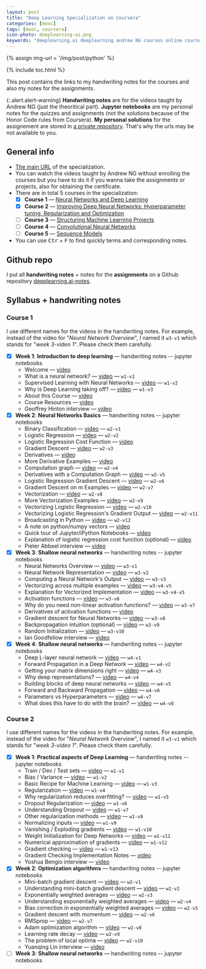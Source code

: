 ```yaml
---
layout: post
title: "Deep Learning Specialization on Coursera"
categories: [mooc]
tags: [mooc, coursera]
icon-photo: deeplearning-ai.png
keywords: "deeplearning.ai deeplearning andrew NG courses online coursera machine learning certificate Neural Networks and Deep Learning Improving Deep Neural Networks: Hyperparameter tuning, Regularization and Optimization Structuring Machine Learning Projects Convolutional Neural Networks Sequence Models"
---
```


{% assign img-url = '/img/post/python' %}

{% include toc.html %}

This post contains the links to my handwriting notes for the courses and also my notes for the assignments.

{:.alert.alert-warning}
**Handwriting notes** are for the videos taught by Andrew NG (just the theoritical part). **Jupyter notebooks** are my personal notes for the quizzes and assignments (not the solutions because of the Honor Code rules from Coursera). **My personal solutions** for the assignement are stored in [a private repository](https://github.com/dinhanhthi/deeplearning-coursera-solutions). That's why the urls may be not available to you.

## General info

- [The main URL](https://www.coursera.org/specializations/deep-learning) of the specialization.
- You can watch the videos taught by Andrew NG without enrolling the courses but you have to do it if you wanna take the assignments or projects, also for obtaining the certificate.
- There are in total 5 courses in the specialization:
  - [x] **Course 1** — [Neural Networks and Deep Learning](https://www.coursera.org/learn/neural-networks-deep-learning?specialization=deep-learning)
  - [x] **Course 2** — [Improving Deep Neural Networks: Hyperparameter tuning, Regularization and Optimization](https://www.coursera.org/learn/deep-neural-network?specialization=deep-learning)
  - [ ] **Course 3** — [Structuring Machine Learning Projects]([./course-3](https://www.coursera.org/learn/machine-learning-projects?specialization=deep-learning))
  - [ ] **Course 4** — [Convolutional Neural Networks](https://www.coursera.org/learn/convolutional-neural-networks?specialization=deep-learning)
  - [ ] **Course 5** — [Sequence Models](https://www.coursera.org/learn/nlp-sequence-models)
- You can use <kbd>Ctr</kbd> + <kbd>F</kbd> to find quickly terms and corresponding notes.

## Github repo

I put all **handwriting notes** + notes for the **assignments** on a Github repository [deeplearning.ai-notes](https://github.com/dinhanhthi/deeplearning.ai-notes).

## Syllabus + handwriting notes

### Course 1

I use different names for the videos in the handwriting notes. For example, instead of the video for "*Neural Network Overview*", I named it `w3-v1` which stands for "*week 3-video 1*". Please check them carefully.

- [x] **Week 1**: **Introduction to deep learning** — handwriting notes -- jupyter notebooks
  - Welcome — [video](https://www.coursera.org/lecture/neural-networks-deep-learning/welcome-Cuf2f)
  - What is a neural network? — [video](https://www.coursera.org/lecture/neural-networks-deep-learning/what-is-a-neural-network-eAE2G) — `w1-v1`
  - Supervised Learning with Neural Networks — [video](https://www.coursera.org/lecture/neural-networks-deep-learning/supervised-learning-with-neural-networks-2c38r) — `w1-v2`
  - Why is Deep Learning taking off? — [video](https://www.coursera.org/lecture/neural-networks-deep-learning/why-is-deep-learning-taking-off-praGm) — `w1-v3`
  - About this Course — [video](https://www.coursera.org/lecture/neural-networks-deep-learning/about-this-course-6A3es) 
  - Course Resources — [video](https://www.coursera.org/lecture/neural-networks-deep-learning/course-resources-2PhD4)
  - Geoffrey Hinton interview — [video](https://www.coursera.org/lecture/neural-networks-deep-learning/geoffrey-hinton-interview-dcm5r)
- [x] **Week 2**: **Neural Networks Basics** — handwriting notes -- jupyter notebooks
  - Binary Classification — [video](https://www.coursera.org/lecture/neural-networks-deep-learning/binary-classification-Z8j0R) — `w2-v1`
  - Logistic Regression — [video](https://www.coursera.org/lecture/neural-networks-deep-learning/logistic-regression-LoKih) — `w2-v2`
  - Logistic Regression Cost Function — [video](https://www.coursera.org/lecture/neural-networks-deep-learning/logistic-regression-cost-function-yWaRd)
  - Gradient Descent — [video](https://www.coursera.org/lecture/neural-networks-deep-learning/gradient-descent-A0tBd) — `w2-v3`
  - Derivatives — [video](https://www.coursera.org/lecture/neural-networks-deep-learning/derivatives-0ULGt) 
  - More Derivative Examples — [video](https://www.coursera.org/lecture/neural-networks-deep-learning/more-derivative-examples-oEcPT)
  - Computation graph — [video](https://www.coursera.org/lecture/neural-networks-deep-learning/computation-graph-4WdOY) — `w2-v4`
  - Derivatives with a Computation Graph — [video](https://www.coursera.org/lecture/neural-networks-deep-learning/derivatives-with-a-computation-graph-0VSHe) — `w2-v5`
  - Logistic Regression Gradient Descent — [video](https://www.coursera.org/lecture/neural-networks-deep-learning/logistic-regression-gradient-descent-5sdh6) — `w2-v6`
  - Gradient Descent on m Examples — [video](https://www.coursera.org/lecture/neural-networks-deep-learning/gradient-descent-on-m-examples-udiAq) — `w2-v7`
  - Vectorization — [video](https://www.coursera.org/lecture/neural-networks-deep-learning/vectorization-NYnog) — `w2-v8`
  - More Vectorization Examples — [video](https://www.coursera.org/lecture/neural-networks-deep-learning/more-vectorization-examples-ZPlX9) — `w2-v9`
  - Vectorizing Logistic Regression — [video](https://www.coursera.org/lecture/neural-networks-deep-learning/vectorizing-logistic-regression-moUlO) — `w2-v10`
  - Vectorizing Logistic Regression's Gradient Output — [video](https://www.coursera.org/lecture/neural-networks-deep-learning/vectorizing-logistic-regressions-gradient-output-IgFnJ) — `w2-v11`
  - Broadcasting in Python — [video](https://www.coursera.org/lecture/neural-networks-deep-learning/broadcasting-in-python-uBuTv) — `w2-v12`
  - A note on python/numpy vectors — [video](https://www.coursera.org/lecture/neural-networks-deep-learning/a-note-on-python-numpy-vectors-87MUx)
  - Quick tour of Jupyter/iPython Notebooks — [video](https://www.coursera.org/lecture/neural-networks-deep-learning/quick-tour-of-jupyter-ipython-notebooks-ChN1T)
  - Explanation of logistic regression cost function (optional) — [video](https://www.coursera.org/lecture/neural-networks-deep-learning/explanation-of-logistic-regression-cost-function-optional-SmIbQ)
  - Pieter Abbeel interview — [video](https://www.coursera.org/lecture/neural-networks-deep-learning/pieter-abbeel-interview-eqiZZ)
- [x] **Week 3**: **Shallow neural networks** — handwriting notes -- jupyter notebooks
  - Neural Networks Overview — [video](https://www.coursera.org/lecture/neural-networks-deep-learning/neural-networks-overview-qg83v) — `w3-v1`
  - Neural Network Representation — [video](https://www.coursera.org/lecture/neural-networks-deep-learning/neural-network-representation-GyW9e) — `w3-v2`
  - Computing a Neural Network's Output — [video](https://www.coursera.org/lecture/neural-networks-deep-learning/computing-a-neural-networks-output-tyAGh) — `w3-v3`
  - Vectorizing across multiple examples — [video](https://www.coursera.org/lecture/neural-networks-deep-learning/vectorizing-across-multiple-examples-ZCcMM) — `w3-v4-v5`
  - Explanation for Vectorized Implementation — [video](https://www.coursera.org/lecture/neural-networks-deep-learning/explanation-for-vectorized-implementation-Y20qP) — `w3-v4-v5`
  - Activation functions — [video](https://www.coursera.org/lecture/neural-networks-deep-learning/activation-functions-4dDC1) — `w3-v6`
  - Why do you need non-linear activation functions? — [video](https://www.coursera.org/lecture/neural-networks-deep-learning/why-do-you-need-non-linear-activation-functions-OASKH) — `w3-v7`
  - Derivatives of activation functions — [video](https://www.coursera.org/lecture/neural-networks-deep-learning/derivatives-of-activation-functions-qcG1j)
  - Gradient descent for Neural Networks — [video](https://www.coursera.org/lecture/neural-networks-deep-learning/gradient-descent-for-neural-networks-Wh8NI) — `w3-v8`
  - Backpropagation intuition (optional) — [video](https://www.coursera.org/lecture/neural-networks-deep-learning/backpropagation-intuition-optional-6dDj7) — `w3-v9`
  - Random Initialization — [video](https://www.coursera.org/lecture/neural-networks-deep-learning/random-initialization-XtFPI) — `w3-v10`
  - Ian Goodfellow interview — [video](https://www.coursera.org/lecture/neural-networks-deep-learning/ian-goodfellow-interview-WSia1)
- [x] **Week 4**: **Shallow neural networks** — handwriting notes -- jupyter notebooks
  - Deep L-layer neural network — [video](https://www.coursera.org/lecture/neural-networks-deep-learning/deep-l-layer-neural-network-7dP6E) — `w4-v1`
  - Forward Propagation in a Deep Network — [video](https://www.coursera.org/lecture/neural-networks-deep-learning/forward-propagation-in-a-deep-network-MijzH) — `w4-v2`
  - Getting your matrix dimensions right — [video](https://www.coursera.org/lecture/neural-networks-deep-learning/getting-your-matrix-dimensions-right-Rz47X) — `w4-v3`
  - Why deep representations? — [video](https://www.coursera.org/lecture/neural-networks-deep-learning/why-deep-representations-rz9xJ) — `w4-v4`
  - Building blocks of deep neural networks — [video](https://www.coursera.org/lecture/neural-networks-deep-learning/building-blocks-of-deep-neural-networks-uGCun) — `w4-v5`
  - Forward and Backward Propagation — [video](https://www.coursera.org/lecture/neural-networks-deep-learning/forward-and-backward-propagation-znwiG) — `w4-v6`
  - Parameters vs Hyperparameters — [video](https://www.coursera.org/lecture/neural-networks-deep-learning/parameters-vs-hyperparameters-TBvb5) — `w4-v7`
  - What does this have to do with the brain? — [video](https://www.coursera.org/lecture/neural-networks-deep-learning/what-does-this-have-to-do-with-the-brain-obJnR) — `w4-v8`

### Course 2

I use different names for the videos in the handwriting notes. For example, instead of the video for "*Neural Network Overview*", I named it `w3-v1` which stands for "*week 3-video 1*". Please check them carefully.

- [x] **Week 1**: **Practical aspects of Deep Learning** — handwriting notes -- jupyter notebooks
  - Train / Dev / Test sets — [video](https://www.coursera.org/lecture/deep-neural-network/train-dev-test-sets-cxG1s) — `w1-v1`
  - Bias / Variance — [video](https://www.coursera.org/lecture/deep-neural-network/bias-variance-ZhclI) — `w1-v2`
  - Basic Recipe for Machine Learning — [video](https://www.coursera.org/lecture/deep-neural-network/basic-recipe-for-machine-learning-ZBkx4) — `w1-v3`
  - Regularization — [video](https://www.coursera.org/lecture/deep-neural-network/regularization-Srsrc) — `w1-v4`
  - Why regularization reduces overfitting? — [video](https://www.coursera.org/lecture/deep-neural-network/why-regularization-reduces-overfitting-T6OJj) — `w1-v5`
  - Dropout Regularization — [video](https://www.coursera.org/lecture/deep-neural-network/dropout-regularization-eM33A) — `w1-v6`
  - Understanding Dropout — [video](https://www.coursera.org/lecture/deep-neural-network/understanding-dropout-YaGbR) — `w1-v7`
  - Other regularization methods — [video](https://www.coursera.org/lecture/deep-neural-network/other-regularization-methods-Pa53F) — `w1-v8`
  - Normalizing inputs — [video](https://www.coursera.org/lecture/deep-neural-network/normalizing-inputs-lXv6U) — `w1-v9`
  - Vanishing / Exploding gradients — [video](https://www.coursera.org/lecture/deep-neural-network/vanishing-exploding-gradients-C9iQO) — `w1-v10`
  - Weight Initialization for Deep Networks — [video](https://www.coursera.org/lecture/deep-neural-network/weight-initialization-for-deep-networks-RwqYe) — `w1-v11`
  - Numerical approximation of gradients — [video](https://www.coursera.org/lecture/deep-neural-network/numerical-approximation-of-gradients-XzSSa) — `w1-v12`
  - Gradient checking — [video](https://www.coursera.org/lecture/deep-neural-network/gradient-checking-htA0l) — `w1-v13`
  - Gradient Checking Implementation Notes — [video](https://www.coursera.org/lecture/deep-neural-network/gradient-checking-implementation-notes-6igIc) 
  - Yoshua Bengio interview — [video](https://www.coursera.org/lecture/deep-neural-network/yoshua-bengio-interview-bqUgf)
- [x] **Week 2**: **Optimization algorithms** — handwriting notes -- jupyter notebooks
  - Mini-batch gradient descent — [video](https://www.coursera.org/lecture/deep-neural-network/mini-batch-gradient-descent-qcogH) — `w2-v1`
  - Understanding mini-batch gradient descent — [video](https://www.coursera.org/lecture/deep-neural-network/understanding-mini-batch-gradient-descent-lBXu8) — `w2-v2`
  - Exponentially weighted averages — [video](https://www.coursera.org/lecture/deep-neural-network/exponentially-weighted-averages-duStO) — `w2-v3`
  - Understanding exponentially weighted averages — [video](https://www.coursera.org/lecture/deep-neural-network/understanding-exponentially-weighted-averages-Ud7t0) — `w2-v4`
  - Bias correction in exponentially weighted averages — [video](https://www.coursera.org/lecture/deep-neural-network/bias-correction-in-exponentially-weighted-averages-XjuhD) — `w2-v5`
  - Gradient descent with momentum — [video](https://www.coursera.org/lecture/deep-neural-network/gradient-descent-with-momentum-y0m1f) — `w2-v6`
  - RMSprop — [video](https://www.coursera.org/lecture/deep-neural-network/rmsprop-BhJlm) — `w2-v7`
  - Adam optimization algorithm — [video](https://www.coursera.org/lecture/deep-neural-network/adam-optimization-algorithm-w9VCZ) — `w2-v8`
  - Learning rate decay — [video](https://www.coursera.org/lecture/deep-neural-network/learning-rate-decay-hjgIA) — `w2-v9`
  - The problem of local optima — [video](https://www.coursera.org/lecture/deep-neural-network/the-problem-of-local-optima-RFANA) — `w2-v10`
  - Yuanqing Lin interview — [video](https://www.coursera.org/lecture/deep-neural-network/yuanqing-lin-interview-CXqid)
- [ ] **Week 3**: **Shallow neural networks** — handwriting notes -- jupyter notebooks